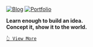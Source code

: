 [![Blog](https://img.shields.io/badge/%F0%9F%9A%80Blog-snoop2head.github.io-blueviolet?style=for-the-badge&link=https://snoop2head.github.io/)](https://snoop2head.github.io/)
[![Portfolio](https://img.shields.io/badge/%F0%9F%93%84Portfolio-UP-3E53F0?style=for-the-badge&link=https://github.com/snoop2head/portfolio/blob/master/README.md)](https://github.com/snoop2head/portfolio/blob/master/README.md)

**Learn enough to build an idea.**<br>**Concept it, show it to the world.**

[` 👆 View More `](https://github.com/snoop2head/portfolio/blob/master/README.md) <br>

<!--- Logo Source: https://simpleicons.org/ -->
<!--- Badge Syntax: https://shields.io/ -->
<!-- Reference: https://github.com/cjaewon and https://github.com/codeSTACKr/codeSTACKr -->

